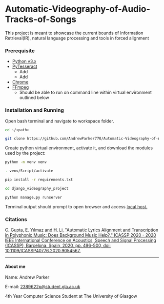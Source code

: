 # Automatic-Videography-of-Audio-Tracks-of-Songs

This project is meant to showcase the current bounds of Information Retrieval(IR), natural language processing and tools in forced alignment

### Prerequisite

* [Python v3.x](https://www.python.org/)
* [PyTesseract](https://github.com/tesseract-ocr/tesseract#installing-tesseract)
    * Add
    * Add 
* [Chrome](https://support.google.com/chrome/answer/95346?hl=en-GB&co=GENIE.Platform%3DDesktop)
* [FFmpeg](https://www.ffmpeg.org/)
    * Should be able to run on command line within virtual environment outlined below

### Installation and Running

Open bash terminal and navigate to workspace folder. 

```bash
cd ~/<path>
```
```bash
git clone https://github.com/AndrewParker770/Automatic-Videography-of-Audio-Tracks-of-Songs.git
```

Create python virtual environment, activate it, and download the modules used by the project:

```bash
python -m venv venv
```
```bash
. venv/Script/activate
```
```bash
pip install -r requirements.txt
```

```bash
cd django_videography_project

python manage.py runserver

```
Terminal output should prompt to open browser and access [local host.](http://127.0.0.1:8000/)


### Citations

[C. Gupta, E. Yılmaz and H. Li, "Automatic Lyrics Alignment and Transcription in Polyphonic Music: Does Background Music Help?," ICASSP 2020 - 2020 IEEE International Conference on Acoustics, Speech and Signal Processing (ICASSP), Barcelona, Spain, 2020, pp. 496-500, doi: 10.1109/ICASSP40776.2020.9054567.](https://ieeexplore.ieee.org/document/9054567)

___

#### About me

Name: Andrew Parker

E-mail: 2389622p@student.gla.ac.uk

4th Year Computer Science Student at The University of Glasgow